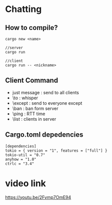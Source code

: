 # Chatting
## How to compile?
```
cargo new <name>

//server
cargo run

//client
cargo run -- <nickname>
```
## Client Command
- just message : send to all clients
- \to <nick> <text> : whisper
- \except <nick> <text> : send <text> to everyone except <nick>
- \ban <nick> : ban <nick> form server
- \ping : RTT time
- \list : clients in server

## Cargo.toml depedencies
```
[dependencies]
tokio = { version = "1", features = ["full"] }
tokio-util = "0.7"
anyhow = "1.0"
ctrlc = "3.4"
```

# video link
https://youtu.be/2Fvmp7OmE94
